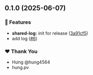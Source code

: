 ## 0.1.0 (2025-06-07)

### 🚀 Features

- **shared-log:** init for release ([3a91cf5](https://github.com/hung4564/vue-library/commit/3a91cf5))
- add log ([#6](https://github.com/hung4564/vue-library/pull/6))

### ❤️ Thank You

- Hưng @hung4564
- hung.pv
